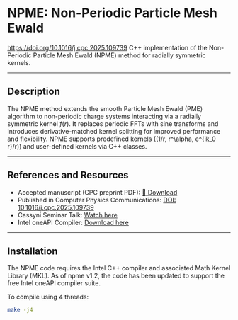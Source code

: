 # NPME: Non-Periodic Particle Mesh Ewald

https://doi.org/10.1016/j.cpc.2025.109739
C++ implementation of the Non-Periodic Particle Mesh Ewald (NPME) method for radially symmetric kernels.

---

## Description
The NPME method extends the smooth Particle Mesh Ewald (PME) algorithm to non-periodic charge systems interacting via a radially symmetric kernel $f(r)$. 
It replaces periodic FFTs with sine transforms and introduces derivative-matched kernel splitting for improved performance and flexibility. 
NPME supports predefined kernels (\(1/r, r^\alpha, e^{ik_0 r}/r\)) and user-defined kernels via C++ classes.

---

## References and Resources
- Accepted manuscript (CPC preprint PDF): [📄 Download](docs/npme_preprint.pdf) 
- Published in Computer Physics Communications: [DOI: 10.1016/j.cpc.2025.109739](https://doi.org/10.1016/j.cpc.2025.109739) 
- Cassyni Seminar Talk: [Watch here](https://cassyni.com/events/3gMtbmEfjR8JvWTEEEbkay) 
- Intel oneAPI Compiler: [Download here](https://www.intel.com/content/www/us/en/developer/tools/oneapi/toolkits.html)

---

## Installation
The NPME code requires the Intel C++ compiler and associated Math Kernel Library (MKL). 
As of npme v1.2, the code has been updated to support the free Intel oneAPI compiler suite.

To compile using 4 threads:
```bash
make -j4


